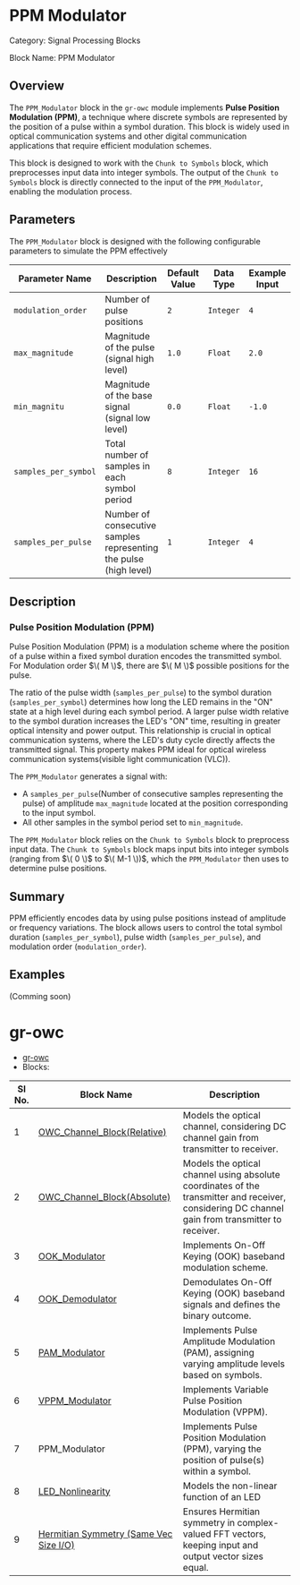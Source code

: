 # PPM Modulator
Category: Signal Processing Blocks

Block Name: PPM Modulator

## Overview
The `PPM_Modulator` block in the `gr-owc` module implements **Pulse Position Modulation (PPM)**, a technique where discrete symbols are represented by the position of a pulse within a symbol duration. This block is widely used in optical communication systems and other digital communication applications that require efficient modulation schemes.

This block is designed to work with the `Chunk to Symbols` block, which preprocesses input data into integer symbols. The output of the `Chunk to Symbols` block is directly connected to the input of the `PPM_Modulator`, enabling the modulation process.

## Parameters

The `PPM_Modulator` block is designed with the following configurable parameters to simulate the PPM effectively

| Parameter Name        | Description                                                                 | Default Value | Data Type   | Example Input | Condition                                     |
|------------------------|-----------------------------------------------------------------------------|---------------|-------------|----------------|-----------------------------------------------|
| `modulation_order`     | Number of pulse positions                                                   | `2`           | `Integer`   | `4`            | —                                             |
| `max_magnitude`              | Magnitude of the pulse (signal high level)                                  | `1.0`         | `Float`     | `2.0`          | `max_mag > min_mag`                           |
| `min_magnitu`              | Magnitude of the base signal (signal low level)                             | `0.0`         | `Float`     | `-1.0`         | —                                             |
| `samples_per_symbol`   | Total number of samples in each symbol period                               | `8`           | `Integer`   | `16`           | `> 0`                                         |
| `samples_per_pulse`    | Number of consecutive samples representing the pulse (high level)           | `1`           | `Integer`   | `4`            | `> 0 and < samples_per_symbol`               |

## Description

### Pulse Position Modulation (PPM)
Pulse Position Modulation (PPM) is a modulation scheme where the position of a pulse within a fixed symbol duration encodes the transmitted symbol. For Modulation order $\( M \)$, there are $\( M \)$ possible positions for the pulse.

The ratio of the pulse width (`samples_per_pulse`) to the symbol duration (`samples_per_symbol`) determines how long the LED remains in the "ON" state at a high level during each symbol period. A larger pulse width relative to the symbol duration increases the LED's "ON" time, resulting in greater optical intensity and power output. This relationship is crucial in optical communication systems, where the LED's duty cycle directly affects the transmitted signal. This property makes PPM ideal for optical wireless communication systems(visible light communication (VLC)).

The `PPM_Modulator` generates a signal with:
- A `samples_per_pulse`(Number of consecutive samples representing the pulse) of amplitude `max_magnitude` located at the position corresponding to the input symbol.
- All other samples in the symbol period set to `min_magnitude`.

The `PPM_Modulator` block relies on the `Chunk to Symbols` block to preprocess input data. The `Chunk to Symbols` block maps input bits into integer symbols (ranging from $\( 0 \)$ to $\( M-1 \))$, which the `PPM_Modulator` then uses to determine pulse positions.

## Summary

PPM efficiently encodes data by using pulse positions instead of amplitude or frequency variations. The block allows users to control the total symbol duration (`samples_per_symbol`), pulse width (`samples_per_pulse`), and modulation order (`modulation_order`).

## Examples
(Comming soon)

# gr-owc
* [gr-owc](https://github.com/UCaNLabUMB/gr-owc/tree/main)
*  Blocks:
  
| Sl No. | Block Name                    | Description                                                                                               |
|--------|--------------------------------|-----------------------------------------------------------------------------------------------------------|
| 1      | [OWC_Channel_Block(Relative)](https://github.com/UCaNLabUMB/gr-owc/blob/main/docs/gr-owc%3A%20Documentation/Blocks/OWC_Channel_Model(Relative).md)    | Models the optical channel, considering DC channel gain from transmitter to receiver.                     |
| 2      | [OWC_Channel_Block(Absolute)](https://github.com/UCaNLabUMB/gr-owc/blob/main/docs/gr-owc%3A%20Documentation/Blocks/OWC_Channel_Block(Absolute).md)    | Models the optical channel using absolute coordinates of the transmitter and receiver, considering DC channel gain from transmitter to receiver. |
| 3      | [OOK_Modulator](https://github.com/UCaNLabUMB/gr-owc/blob/main/docs/gr-owc%3A%20Documentation/Blocks/OOK_Modulator.md)                  | Implements On-Off Keying (OOK) baseband modulation scheme.                                                |
| 4      | [OOK_Demodulator](https://github.com/UCaNLabUMB/gr-owc/blob/main/docs/gr-owc%3A%20Documentation/Blocks/OOK_Demodulator.md)                | Demodulates On-Off Keying (OOK) baseband signals and defines the binary outcome.                          |
| 5      | [PAM_Modulator](https://github.com/UCaNLabUMB/gr-owc/blob/main/docs/gr-owc%3A%20Documentation/Blocks/PAM_Modulator.md)                | Implements Pulse Amplitude Modulation (PAM), assigning varying amplitude levels based on symbols.           |
| 6      | [VPPM_Modulator](https://github.com/UCaNLabUMB/gr-owc/blob/main/docs/gr-owc%3A%20Documentation/Blocks/VPPM_Modulator.md)                | Implements Variable Pulse Position Modulation (VPPM).                          |
| 7      | PPM_Modulator             | Implements Pulse Position Modulation (PPM), varying the position of pulse(s) within a symbol.                          |
| 8      | [LED_Nonlinearity](https://github.com/UCaNLabUMB/gr-owc/blob/main/docs/gr-owc%3A%20Documentation/Blocks/LED_Nonlinearity.md)            | Models the non-linear function of an LED  |
| 9      | [Hermitian Symmetry (Same Vec Size I/O)](https://github.com/UCaNLabUMB/gr-owc/blob/main/docs/gr-owc%3A%20Documentation/Blocks/Hermitian_Symmetry_i_o_same_vec_size.md) | Ensures Hermitian symmetry in complex-valued FFT vectors, keeping input and output vector sizes equal.    |
